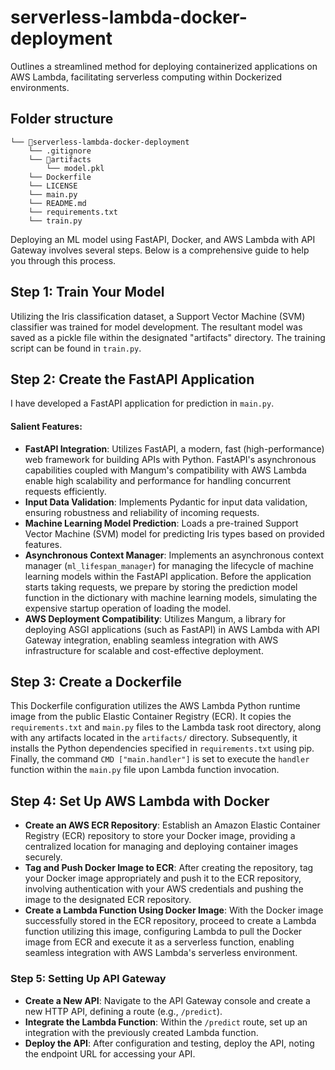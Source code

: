 # serverless-lambda-docker-deployment
Outlines a streamlined method for deploying containerized applications on AWS Lambda, facilitating serverless computing within Dockerized environments.


## Folder structure
```
└── 📁serverless-lambda-docker-deployment
    └── .gitignore
    └── 📁artifacts
        └── model.pkl
    └── Dockerfile
    └── LICENSE
    └── main.py
    └── README.md
    └── requirements.txt
    └── train.py
```

Deploying an ML model using FastAPI, Docker, and AWS Lambda with API Gateway involves several steps. Below is a comprehensive guide to help you through this process.


## Step 1: Train Your Model

Utilizing the Iris classification dataset, a Support Vector Machine (SVM) classifier was trained for model development. The resultant model was saved as a pickle file within the designated "artifacts" directory. The training script can be found in `train.py`.

## Step 2: Create the FastAPI Application

I have developed a FastAPI application for prediction in `main.py`.

#### Salient Features:

- **FastAPI Integration**: Utilizes FastAPI, a modern, fast (high-performance) web framework for building APIs with Python. FastAPI's asynchronous capabilities coupled with Mangum's compatibility with AWS Lambda enable high scalability and performance for handling concurrent requests efficiently.
- **Input Data Validation**: Implements Pydantic for input data validation, ensuring robustness and reliability of incoming requests.
- **Machine Learning Model Prediction**: Loads a pre-trained Support Vector Machine (SVM) model for predicting Iris types based on provided features.
- **Asynchronous Context Manager**: Implements an asynchronous context manager (`ml_lifespan_manager`) for managing the lifecycle of machine learning models within the FastAPI application. Before the application starts taking requests, we prepare by storing the prediction model function in the dictionary with machine learning models, simulating the expensive startup operation of loading the model.
- **AWS Deployment Compatibility**: Utilizes Mangum, a library for deploying ASGI applications (such as FastAPI) in AWS Lambda with API Gateway integration, enabling seamless integration with AWS infrastructure for scalable and cost-effective deployment.

## Step 3: Create a Dockerfile

This Dockerfile configuration utilizes the AWS Lambda Python runtime image from the public Elastic Container Registry (ECR). It copies the `requirements.txt` and `main.py` files to the Lambda task root directory, along with any artifacts located in the `artifacts/` directory. Subsequently, it installs the Python dependencies specified in `requirements.txt` using pip. Finally, the command `CMD ["main.handler"]` is set to execute the `handler` function within the `main.py` file upon Lambda function invocation.

## Step 4: Set Up AWS Lambda with Docker

- **Create an AWS ECR Repository**: Establish an Amazon Elastic Container Registry (ECR) repository to store your Docker image, providing a centralized location for managing and deploying container images securely.
- **Tag and Push Docker Image to ECR**: After creating the repository, tag your Docker image appropriately and push it to the ECR repository, involving authentication with your AWS credentials and pushing the image to the designated ECR repository.
- **Create a Lambda Function Using Docker Image**: With the Docker image successfully stored in the ECR repository, proceed to create a Lambda function utilizing this image, configuring Lambda to pull the Docker image from ECR and execute it as a serverless function, enabling seamless integration with AWS Lambda's serverless environment.

### Step 5: Setting Up API Gateway

- **Create a New API**: Navigate to the API Gateway console and create a new HTTP API, defining a route (e.g., `/predict`).
- **Integrate the Lambda Function**: Within the `/predict` route, set up an integration with the previously created Lambda function.
- **Deploy the API**: After configuration and testing, deploy the API, noting the endpoint URL for accessing your API.



